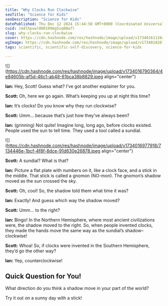 ```yaml
---
title: "Why Clocks Run Clockwise"
seoTitle: "Science for Kids"
seoDescription: "Science for Kids"
datePublished: Thu Dec 12 2024 15:44:50 GMT+0000 (Coordinated Universal Time)
cuid: cm4lhpvwl000109mg5zq00w7l
slug: why-clocks-run-clockwise
cover: https://cdn.hashnode.com/res/hashnode/image/upload/v1734016112647/b8dcea9d-dcaa-45c0-8804-e8438215646b.jpeg
ogImage: https://cdn.hashnode.com/res/hashnode/image/upload/v1734018267321/3e05f357-431d-459f-a237-c55b3004a4e4.jpeg
tags: scientific, scientific-self-discovery, science-for-kids

---
```


![](https://cdn.hashnode.com/res/hashnode/image/upload/v1734016790364/4e84605b-af5d-46c1-ab48-61bca38b8829.jpeg align="center")

**Ian:** Hey, Scott! Guess what? I’ve got another explainer for you.

**Scott:** Oh, here we go again. What’s keeping you up at night this time?

**Ian:** It’s clocks! Do you know why they run clockwise?

**Scott:** Umm… because that’s just how they’ve always been?

**Ian:** (grinning) Not quite! Imagine long, long ago, before clocks existed. People used the sun to tell time. They used a tool called a sundial.

![](https://cdn.hashnode.com/res/hashnode/image/upload/v1734016977918/7134446e-1bcf-4f8f-8dce-91d630e26878.jpeg align="center")

**Scott:** A sundial? What is that?

**Ian:** Picture a flat plate with numbers on it, like a clock face, and a stick in the middle. That stick is called a gnomon (NO-mon). The gnomon’s shadow moved as the sun crossed the sky.

**Scott:** Oh, cool! So, the shadow told them what time it was?

**Ian:** Exactly! And guess which way the shadow moved?

**Scott:** Umm… to the right?

**Ian:** Bingo! In the Northern Hemisphere, where most ancient civilizations were, the shadow moved to the right. So, when people invented clocks, they made the hands move the same way as the sundial’s shadow–clockwise!

**Scott:** Whoa! So, if clocks were invented in the Southern Hemisphere, they’d go the other way?

**Ian:** Yep, counterclockwise!

## Quick Question for You!

What direction do you think a shadow move in your part of the world?

Try it out on a sunny day with a stick!